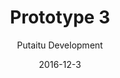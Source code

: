 ---
title: 'Prototype 3'
footer: d27bd9b77239ed4ed6384199c0867d749f549842
sections:
    -
        template: banner
        text: '# Chess Kingdom'
        color: '#462d1e'
        theme: dark
    -
        template: richTextSection
        text: "<iframe allowfullscreen=\"true\" frameborder=\"0\" height=\"569\" mozallowfullscreen=\"true\" src=\"https://docs.google.com/presentation/d/e/2PACX-1vSS9AAmqSH2mEuhbQ8jVgtl4JCNjF0_RWqhrQypNfRgfM9pXee6DZvyHXlB19B--UNUOWO8KkjMltr6/embed?start=false&amp;loop=false&amp;delayms=3000\" webkitallowfullscreen=\"true\" width=\"960\"></iframe>\n\n## Idea generation\n\nIn our brainstorming process we focused on games we used to play but stopped and try to identify the reason and propose solution. We evaluated some games and chosen chess, because most of us have tried it and got frustrated with it and eventually stopped. It is interesting to us that while chess maintaines interest from\_a large group of player, it fails to include so many\_others, especially newcomers. It could be because the skill gap between exprienced player and new player is too big, and that the learning experience is unforgiving: players can lose the game in just a few moves, it could be really hard to learn chess by playing with an experienced player. We then looked at what the game experience of chess is. It is a skill based and competitive game (Ag<span class=\"fontstyle0\">õ</span>n). By adding randomness and luck elements (Alea) to the game, we predict that the game would be more accessible to novice players. To make the game more engaging and appealing to more types of player, we also added Mimicry elements to the game. For the first iteration we made use of a D20 dice inspired by role playing game. We randomly drafted the states for the different chess pieces because we cannot know if the stats are balanced before we have tried it out.\n\n## Second iteration\n\nAfter the first play tests we identified some balancing issues. For example, some we found a Dominant Strategy. Even though the player can choose whether to make an attack attempt, there is no real risk in making the move, making this strategy always preferrable. We also found some Super Units, they are overpowered as they have high attack ponits and at the same time\_hard to beat . Base on these we adjusted the attack and amour points of game pieces, and added consequence for a failed attack, which is the chess piece cannot be used in the next round.\n\n## Third iteration\n\nAfter another playthrough we discovered that the punishment for fail attacks is not harsh enough to be effective, so instead we make the chess piece vulnerable (amour drop to 0) in the opponent's turn\_instead of freezing its movement. This greatly increase\_the risk to make an attack, because one can lose the piece if it fails.\n\n## Fourth iteration\n\nTo add more luck elements and utilize the D20, we decided to add consequences for critical fail and critical success. Due to their rare occurrence, the consequences should be critical. We have considered killing the chess piece immediately in the event of a critical fail, but we think such a punishment is too harsh, and we prefer a consequence that add some more gameplay and decision making, therefore we decided to let the opponent counter attack. This way the other player can be involved even when it's not their turn, and it adds more tension since it is not certain that the opponent's counter attack will be successful. For critical success, the player gets an extra turn. In order to not drag the process\_too long, the player does not start from the beginning of the game loop i.e rolling D6, instead she is limited to the last D6 roll she made. This also limit how drastic the game state is going to change when a player gets a critical success.\n\n## Game Loop\n\n![detailed-gameloop.png](//kimberlyliu.com/itu-portfolio/media/d7c2bed3766923dba43e2f215c82f83169598613/detailed-gameloop.jpg)\n\nAfter the\_changes, the game loop of Chess Kingdom is much longer than traditional chess, which makes each loop more complicated. However, from our play tests we felt that the pace of the game was actually faster, probably because there is always some actions taken\_compare to just sitting and thinking in traditional chess. Since the punishment of making a wrong move is not as fetal, and that not chess\_pieces are movable in a turn, players tend to put less time in planning their moves.\n\n## Mechanics\n\nThe most interesting effect\_on\_the mechanic is that checkmate, which is an important part of the traditional chess, is no longer possible. Even though the player can take the king with two pieces, she\_still needs to roll the die to see it the attack is successful to win. In traditional chess, the King piece is an important piece that player should protect and not place in dangerous locations. In Chess kingdom, player can use the King as an attacker as it has high attack points and it's not easy to beat. Also, when an experienced player make a clever attack and it fails, the inexperienced player will become aware of such possibility and may try it in the next round. In normal chess, player either can or cannot move to a particular square, in Chess Kingdom, when an attack fail, the piece will be pushed back to its original position, even though the movement was allowed by the rules.\n\n## Rules\n\nChess is a minimalistic game: there is only a small set of rules, the mechanics are simple and the control is easy to learn. It has low perceived complexity but deep systemic complexity. In this assignment I was a new player in chess,\_because I only grew up with Chinese Chess, which is very similar but not the same. I felt\_that it will still take a long time to be able to play the game, even though there aren't a lot of rules. Difficulty in learning can be one of the results of having a small rule set, because rules also serve as a guideline to player actions, the less there are, the bigger the space it is for player to explore and perform in, resulting in the long time it requires to learn to play the game strategically. A lot of actions are allowed by rules in the game, but they will lead to losing the game, and to new players they might feel like some hidden rules that are hard to explore.\n\nI think this space for exploration\_is particularly important for skill based games as it gives player a sense of achievement, and they can express themselve and share this acheivement with others. As we altered the game we have have introduced more rules and reduce the space for exploration and strategy to master the game. One of the method we used to avoid making the rules too overwhelming is to group them and provide aids to remind players of them\_(having a chess piece statistics card). Another way is to try to reuse existing game elements to make rules easier to remember. For example, we make use of the attack point statistics to decide what pieces the player can move after rolling a D6.\n\n## Experience\n\nBy adding more Alea and Mimicry to the game, there are more uncertainty and less planning involved. Since the consequences of mistakes are not so permanent, players can play more carelessly and instinctually which could make the game more fast paced. Players could also play more relaxed as it the game requires less experience and tactical thinking. By bridging the gap between chess veterans and novices, the experience become more open, because more people can play the game\n\n### Alea\n\nWe changed the controller scheme to add more Alea to the game. The use of a D-6 dice to decide which piece a player can move. The D-20 dice decide whether an attack will be successful. This adds a lot of uncertainty in the game,it is harder for experienced chess player to make long term strategic because the results of their actions are unpredictable.\n\n### Mimicry\n\nIn chess, every game piece is distinctive, they have different names and movement rules. However, their names and forms do not relate strongly to their functions and roles in the game . In Chess Kingdom, we assigned armor and attack points to the game pieces like in role playing games to align\_the chess pieces'\_form and their function. For example, a rook has strong defense and weak attack ; a knight\_and queens are good \"attackers\", The mimicry could further be enhanced by giving more background information on the characters explaining why their profiles are the way they are.\n\n### For inexperienced players\n\nAs there are less punishment for mistakes, Chess Kingdom is accessible for new players, from our playtest it shows that inexperienced players lose by less to the experienced player, it is even possible for them to win. Chess Kingdom can also provide a way to learn about chess in a more forgiving way, because when an experienced player tries a move but fail, inexperienced player can try it too. The game can't be ended as fast as traditional game when played with an experienced player, so the inexperienced players can take their time to learn about the game.\n\n### For experienced players\n\nAlthough not as important, skills in traditional chess still give an advantage to experienced players. In traditional chess it is common to give handicaps to inexperienced player, but many do not prefer that as they see it\_condescending. It could be easier for them to play with inexperienced players in Chess Kingdom in a more fair way, and I imagine it could be good for parents playing with children, or as an introduction for someone who wants to eventually play traditional chess."
meta:
    id: e299e3e9d6aacab759e3a6e7764f6e92b1229230
    parentId: f8d133111ad5ddad52a465c47d7cdbef5923fc8d
    language: en
date: '2016-12-3'
author: 'Putaitu Development'
permalink: /prototype-3/
layout: sectionPage
---